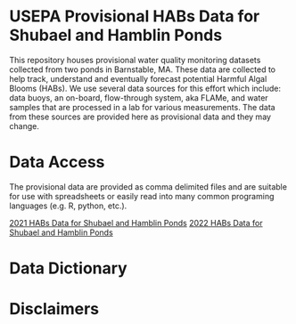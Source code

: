 
# USEPA Provisional HABs Data for Shubael and Hamblin Ponds

<!-- badges: start -->
<!-- badges: end -->

This repository houses provisional water quality monitoring datasets collected 
from two ponds in Barnstable, MA.  These data are collected to help track, 
understand and eventually forecast potential Harmful Algal Blooms (HABs).  We
use several data sources for this effort which include: data buoys, an on-board,
flow-through system, aka FLAMe, and water samples that are processed in a lab
for various measurements.  The data from these sources are provided here as 
provisional data and they may change.

# Data Access

The provisional data are provided as comma delimited files and are suitable for 
use with spreadsheets or easily read into many common programing languages 
(e.g. R, python, etc.).  

[2021 HABs Data for Shubael and Hamblin Ponds](cc_hab_provisional_data_2021.csv)
[2022 HABs Data for Shubael and Hamblin Ponds](cc_hab_provisional_data_2022.csv)

# Data Dictionary

# Disclaimers

